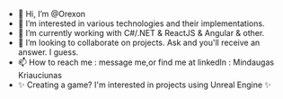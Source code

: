 - 👋 Hi, I’m @Orexon
- 👀 I’m interested in various technologies and their implementations.
- 🌱 I’m currently working with C#/.NET & ReactJS & Angular & other.
- 💞️ I’m looking to collaborate on projects. Ask and you'll receive an answer. I guess. 
- 📫 How to reach me : message me,or find me at linkedIn : Mindaugas Kriauciunas
- ✨ Creating a game? I'm interested in projects using Unreal Engine ✨
<!---
Orexon/Orexon is a ✨ special ✨ repository because its `README.md` (this file) appears on your GitHub profile.
You can click the Preview link to take a look at your changes.
--->
